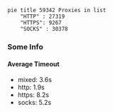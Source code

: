 
```mermaid
pie title 59342 Proxies in list
    "HTTP" : 27319
    "HTTPS": 9267
    "SOCKS" : 30378
```

### Some Info
#### Average Timeout

- mixed: 3.6s
- http: 1.9s
- https: 8.2s
- socks: 5.2s